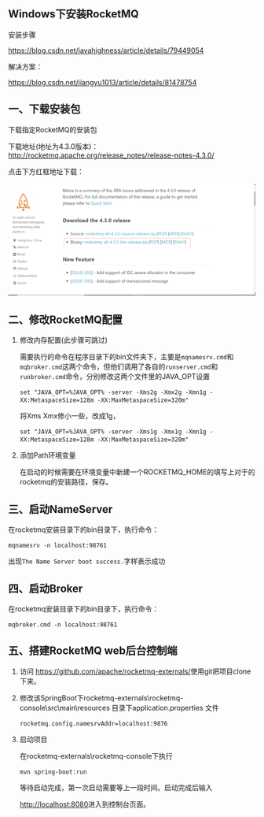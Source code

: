 ## Windows下安装RocketMQ

安装步骤

<https://blog.csdn.net/javahighness/article/details/79449054> 

解决方案：

<https://blog.csdn.net/jiangyu1013/article/details/81478754>

## 一、下载安装包

下载指定RocketMQ的安装包

下载地址(地址为4.3.0版本)：<http://rocketmq.apache.org/release_notes/release-notes-4.3.0/>

点击下方红框地址下载：

![下载图片](images/windows_bin_download.png)

## 二、修改RocketMQ配置

1. 修改内存配置(此步骤可跳过)

   需要执行的命令在程序目录下的bin文件夹下，主要是`mqnamesrv.cmd`和`mqbroker.cmd`这两个命令，但他们调用了各自的`runserver.cmd`和`runbroker.cmd`命令，分别修改这两个文件里的JAVA_OPT设置

   ~~~
   set "JAVA_OPT=%JAVA_OPT% -server -Xms2g -Xmx2g -Xmn1g -XX:MetaspaceSize=128m -XX:MaxMetaspaceSize=320m"
   ~~~

   将Xms Xmx修小一些，改成1g，

   ~~~
   set "JAVA_OPT=%JAVA_OPT% -server -Xms1g -Xmx1g -Xmn1g -XX:MetaspaceSize=128m -XX:MaxMetaspaceSize=320m"
   ~~~

2. 添加Path环境变量

   在启动的时候需要在环境变量中新建一个ROCKETMQ_HOME的填写上对于的rocketmq的安装路径，保存。

## 三、启动NameServer

在rocketmq安装目录下的bin目录下，执行命令：

```
mqnamesrv -n localhost:98761
```

出现`The Name Server boot success.`字样表示成功

## 四、启动Broker

在rocketmq安装目录下的bin目录下，执行命令：

```
mqbroker.cmd -n localhost:98761
```

## 五、搭建RocketMQ web后台控制端

1. 访问 <https://github.com/apache/rocketmq-externals/>使用git把项目clone下来。

2. 修改该SpringBoot下rocketmq-externals\rocketmq-console\src\main\resources 目录下application.properties 文件

   ~~~
   rocketmq.config.namesrvAddr=localhost:9876
   ~~~

3. 启动项目

   在rocketmq-externals\rocketmq-console下执行

   ~~~
   mvn spring-boot:run
   ~~~

   等待启动完成，第一次启动需要等上一段时间。启动完成后输入

   <http://localhost:8080>进入到控制台页面。

[官方文档]: http://rocketmq.apache.org/docs/quick-start/	"RocketMQ"